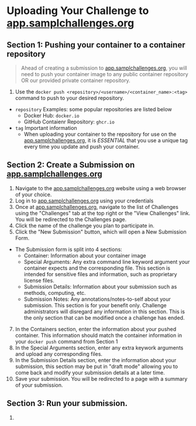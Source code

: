 # Uploading Your Challenge to [app.samplchallenges.org](https://app.samplchallenges.org/)

## Section 1: Pushing your container to a container repository
> Ahead of creating a submission to [app.samplchallenges.org](https://app.samplchallenges.org/), you will need to push your container image to any public container repository OR our provided private container repository. 
1. Use the `docker push <repository>/<username>/<container_name>:<tag>` command to push to your desired repository.
  * `repository` Examples: some popular repositories are listed below
    * Docker Hub: `docker.io`
    * GitHub Contaienr Repository: `ghcr.io`
  * `tag` Important information
    * When uploading your container to the repository for use on the [app.samplchallenges.org](https://app.samplchallenges.org/), it is *ESSENTIAL* that you use a unique tag every time you update and push your container.

## Section 2: Create a Submission on [app.samplchallenges.org](https://app.samplchallenges.org/)
1. Navigate to the [app.samplchallenges.org](https://app.samplchallenges.org/) website using a web browser of your choice.
2. Log in to [app.samplchallenges.org](https://app.samplchallenges.org/) using your credentials
3. Once at [app.samplchallenges.org](https://app.samplchallenges.org/), navigate to the list of Challenges using the "Challenges" tab at the top right or the "View Challenges" link. You will be redirected to the Challenges page. 
4. Click the name of the challenge you plan to participate in.
5. Click the "New Submission" button, which will open a New Submission Form. 
  * The Submission form is split into 4 sections: 
    * Container: Information about your container image
    * Special Arguments: Any extra command line keyword argument your container expects and the corresponding file. This section is intended for sensitive files and information, such as proprietary license files. 
    * Submission Details: Information about your submission such as methods, computing, etc.  
    * Submission Notes: Any annotations/notes-to-self about your submission. This section is for your benefit only. Challenge administrators will disregard any information in this section. This is the only section that can be modified once a challenge has ended.
7. In the Containers section, enter the information about your pushed container. This information should match the container information in your `docker push` command from Section 1
8. In the Special Arguments section, enter any extra keywork arguments and upload any corresponding files.
9. In the Submission Details section, enter the information about your submission, this section may be put in "draft mode" allowing you to come back and modify your submission details at a later time. 
10. Save your submission. You will be redirected to a page with a summary of your submission.

## Section 3: Run your submission.
1. 
